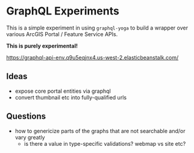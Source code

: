 # GraphQL Experiments
This is a simple experiment in using `graphql-yoga` to build a wrapper over various ArcGIS Portal / Feature Service APIs.

**This is purely experimental!**

https://graphql-api-env.q9u5eqjnx4.us-west-2.elasticbeanstalk.com/

## Ideas

- expose core portal entities via graphql
- convert thumbnail etc into fully-qualified urls


## Questions
- how to genericize parts of the graphs that are not searchable and/or vary greatly
  - is there a value in type-specific validations? webmap vs site etc?